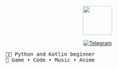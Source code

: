 <div id="main" align="center">
  <img src="https://static.vecteezy.com/system/resources/previews/005/559/915/original/cute-penguin-waving-hand-cartoon-icon-illustration-animal-icon-concept-isolated-premium-flat-cartoon-style-vector.jpg" width="80">

  <a href="https://t.me/avieem" target="_blank"><img src="https://img.shields.io/badge/Telegram-blue?style=for-the-badge&logo=telegram&logoColor=white" alt="Telegram"/></a>
</div>

<pre>
👨‍💻 Python and Kotlin beginner
💝 Game • Code • Music • Anime
</pre>

